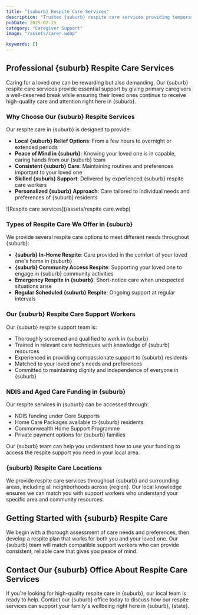 ```yaml
---
title: "{suburb} Respite Care Services"
description: "Trusted {suburb} respite care services providing temporary relief for primary caregivers. Our professional {suburb} respite support workers offer high-quality care for your loved one while you take a well-deserved break."
pubDate: 2025-02-15
category: "Caregiver Support"
image: "/assets/carer.webp"

keywords: []
---
```


## Professional {suburb} Respite Care Services

Caring for a loved one can be rewarding but also demanding. Our {suburb} respite care services provide essential support by giving primary caregivers a well-deserved break while ensuring their loved ones continue to receive high-quality care and attention right here in {suburb}.

### Why Choose Our {suburb} Respite Services

Our respite care in {suburb} is designed to provide:

- **Local {suburb} Relief Options**: From a few hours to overnight or extended periods
- **Peace of Mind in {suburb}**: Knowing your loved one is in capable, caring hands from our {suburb} team
- **Consistent {suburb} Care**: Maintaining routines and preferences important to your loved one
- **Skilled {suburb} Support**: Delivered by experienced {suburb} respite care workers
- **Personalized {suburb} Approach**: Care tailored to individual needs and preferences of {suburb} residents

![Respite care services](/assets/respite care.webp)

### Types of Respite Care We Offer in {suburb}

We provide several respite care options to meet different needs throughout {suburb}:

- **{suburb} In-Home Respite**: Care provided in the comfort of your loved one's home in {suburb}
- **{suburb} Community Access Respite**: Supporting your loved one to engage in {suburb} community activities
- **Emergency Respite in {suburb}**: Short-notice care when unexpected situations arise
- **Regular Scheduled {suburb} Respite**: Ongoing support at regular intervals

### Our {suburb} Respite Care Support Workers

Our {suburb} respite support team is:

- Thoroughly screened and qualified to work in {suburb}
- Trained in relevant care techniques with knowledge of {suburb} resources
- Experienced in providing compassionate support to {suburb} residents
- Matched to your loved one's needs and preferences
- Committed to maintaining dignity and independence of everyone in {suburb}

### NDIS and Aged Care Funding in {suburb}

Our respite services in {suburb} can be accessed through:

- NDIS funding under Core Supports
- Home Care Packages available to {suburb} residents
- Commonwealth Home Support Programme
- Private payment options for {suburb} families

Our {suburb} team can help you understand how to use your funding to access the respite support you need in your local area.

### {suburb} Respite Care Locations

We provide respite care services throughout {suburb} and surrounding areas, including all neighborhoods across {region}. Our local knowledge ensures we can match you with support workers who understand your specific area and community resources.

## Getting Started with {suburb} Respite Care

We begin with a thorough assessment of care needs and preferences, then develop a respite plan that works for both you and your loved one. Our {suburb} team will match compatible support workers who can provide consistent, reliable care that gives you peace of mind.

## Contact Our {suburb} Office About Respite Care Services

If you're looking for high-quality respite care in {suburb}, our local team is ready to help. Contact our {suburb} office today to discuss how our respite services can support your family's wellbeing right here in {suburb}, {state}.

